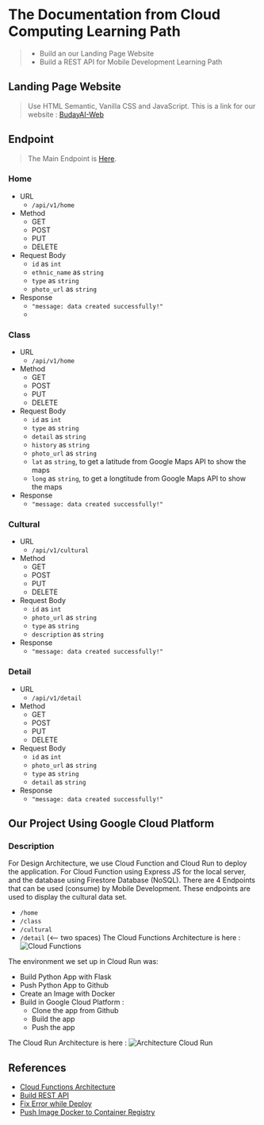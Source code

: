 # The Documentation from Cloud Computing Learning Path
> - Build an our Landing Page Website
> - Build a REST API for Mobile Development Learning Path

## Landing Page Website
> Use HTML Semantic, Vanilla CSS and JavaScript.
> This is a link for our website : [BudayAI-Web](https://buday-ai-vickyadri29.vercel.app/)

## Endpoint
> The Main Endpoint is [Here](https://us-central1-budayai-c22-ps195.cloudfunctions.net/app/).

### Home
- URL
  - `/api/v1/home`
- Method
  - GET
  - POST
  - PUT
  - DELETE
- Request Body
  - `id` as `int`
  - `ethnic_name` as `string`
  - `type` as `string`
  - `photo_url` as `string`
- Response
  - `"message: data created successfully!"`
  - 
### Class
- URL
  - `/api/v1/home`
- Method
  - GET
  - POST
  - PUT
  - DELETE
- Request Body
  - `id` as `int`
  - `type` as `string`
  - `detail` as `string`
  - `history` as `string`
  - `photo_url` as `string`
  - `lat` as `string`, to get a latitude from Google Maps API to show the maps
  - `long` as `string`, to get a longtitude from Google Maps API to show the maps
- Response
  - `"message: data created successfully!"`

### Cultural
- URL
  - `/api/v1/cultural`
- Method
  - GET
  - POST
  - PUT
  - DELETE
- Request Body
  - `id` as `int`
  - `photo_url` as `string`
  - `type` as `string`
  - `description` as `string`
- Response
  - `"message: data created successfully!"`

### Detail
- URL
  - `/api/v1/detail`
- Method
  - GET
  - POST
  - PUT
  - DELETE
- Request Body
  - `id` as `int`
  - `photo_url` as `string`
  - `type` as `string`
  - `detail` as `string`
- Response
  - `"message: data created successfully!"`<br/>

## Our Project Using Google Cloud Platform
### Description
For Design Architecture, we use Cloud Function and Cloud Run to deploy the application. For Cloud Function using Express JS for the local server, and the database using Firestore Database (NoSQL). There are 4 Endpoints that can be used (consume) by Mobile Development. These endpoints are used to display the cultural data set.
- `/home`
- `/class`
- `/cultural`
- `/detail` (<-- two spaces)
The Cloud Functions Architecture is here :
![Cloud Functions](https://storage.googleapis.com/budayai-datasets/RestAPI.png)

The environment we set up in Cloud Run was:
- Build Python App with Flask
- Push Python App to Github
- Create an Image with Docker
- Build in Google Cloud Platform :
  - Clone the app from Github
  - Build the app
  - Push the app 

The Cloud Run Architecture is here :
![Architecture Cloud Run](https://storage.googleapis.com/budayai-datasets/FlaskApp.png)

## References
- [Cloud Functions Architecture](https://www.fiverr.com/arslan_96/write-google-cloud-function-with-firebase)
- [Build REST API](https://www.youtube.com/watch?v=3dFT7QaVSZ8&list=PLJetLDY7yKupm5WTx02ylh1I25rJLPvXe)
- [Fix Error while Deploy](https://stackoverflow.com/questions/48602833/eslint-error-while-trying-to-deploy-firebase-functions)
- [Push Image Docker to Container Registry](https://www.youtube.com/watch?v=_XAk5T_4-O0&t=376s)

